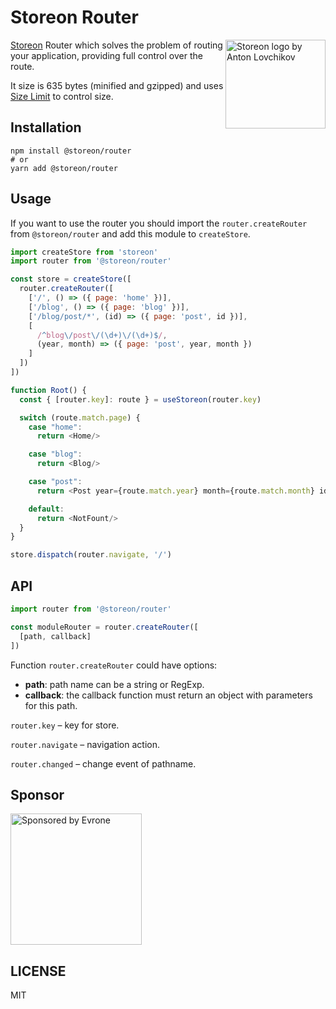 # Storeon Router

<img src="https://storeon.github.io/storeon/logo.svg" align="right"
     alt="Storeon logo by Anton Lovchikov" width="160" height="142">
     
[Storeon] Router which solves the problem of routing your application, providing full control over the route. 

It size is 635 bytes (minified and gzipped) and uses [Size Limit] to control size.

[Storeon]: https://github.com/storeon/storeon
[Size Limit]: https://github.com/ai/size-limit


## Installation

```
npm install @storeon/router
# or 
yarn add @storeon/router
```


## Usage

If you want to use the router you should import the `router.createRouter` from `@storeon/router` and add this module to `createStore`.

```js
import createStore from 'storeon'
import router from '@storeon/router'

const store = createStore([
  router.createRouter([
    ['/', () => ({ page: 'home' })],
    ['/blog', () => ({ page: 'blog' })],
    ['/blog/post/*', (id) => ({ page: 'post', id })],
    [
      /^blog\/post\/(\d+)\/(\d+)$/,
      (year, month) => ({ page: 'post', year, month })
    ]
  ])
])

function Root() {
  const { [router.key]: route } = useStoreon(router.key)

  switch (route.match.page) {
    case "home":
      return <Home/>

    case "blog":
      return <Blog/>

    case "post":
      return <Post year={route.match.year} month={route.match.month} id={route.match.id}/>

    default:
      return <NotFount/>
  }
}

store.dispatch(router.navigate, '/')
```


## API

```js
import router from '@storeon/router'

const moduleRouter = router.createRouter([
  [path, callback]
])
```

Function `router.createRouter` could have options:

* __path__: path name can be a string or RegExp.
* __callback__: the callback function must return an object with parameters for this path.

`router.key` – key for store.

`router.navigate` – navigation action.

`router.changed` – change event of pathname.


## Sponsor

<p>
  <a href="https://evrone.com/?utm_source=storeon-router">
    <img src="https://solovev.one/static/evrone-sponsored-300.png" 
      alt="Sponsored by Evrone" width="210">
  </a>
</p>


## LICENSE

MIT
